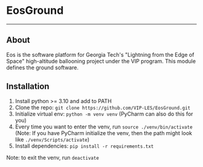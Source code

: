# EosGround

---
## About
Eos is the software platform for Georgia Tech's "Lightning from the Edge of Space" high-altitude ballooning project under the VIP program.  This module defines the ground software.  


## Installation
1. Install python >= 3.10 and add to PATH
2. Clone the repo: `git clone https://github.com/VIP-LES/EosGround.git`
3. Initialize virtual env: `python -m venv venv` (PyCharm can also do this for you)
4. Every time you want to enter the venv, run `source ./venv/bin/activate` (Note: If you have PyCharm initialize the venv, then the path might look like `./venv/Scripts/activate`)
5. Install dependencies: `pip install -r requirements.txt` 

Note: to exit the venv, run `deactivate`